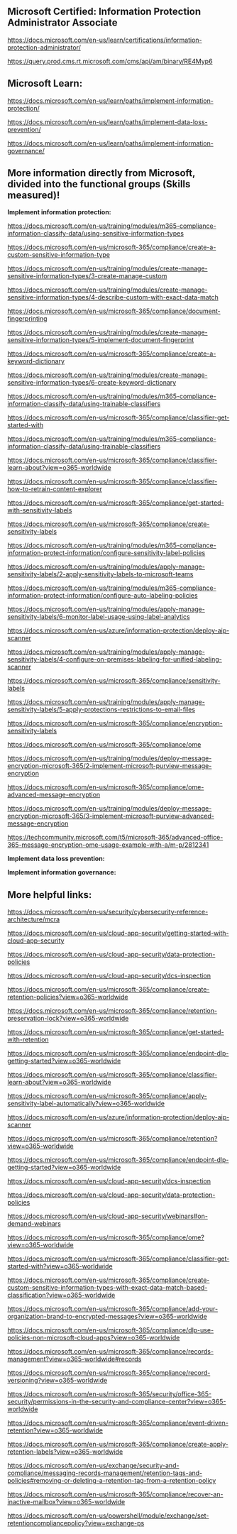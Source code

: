 Microsoft Certified: Information Protection Administrator Associate
-------------------
https://docs.microsoft.com/en-us/learn/certifications/information-protection-administrator/

https://query.prod.cms.rt.microsoft.com/cms/api/am/binary/RE4Myp6

Microsoft Learn:
-------------------

https://docs.microsoft.com/en-us/learn/paths/implement-information-protection/

https://docs.microsoft.com/en-us/learn/paths/implement-data-loss-prevention/

https://docs.microsoft.com/en-us/learn/paths/implement-information-governance/

More information directly from Microsoft, divided into the functional groups (Skills measured)!
-------------------

**Implement information protection:**  

https://docs.microsoft.com/en-us/training/modules/m365-compliance-information-classify-data/using-sensitive-information-types

https://docs.microsoft.com/en-us/microsoft-365/compliance/create-a-custom-sensitive-information-type

https://docs.microsoft.com/en-us/training/modules/create-manage-sensitive-information-types/3-create-manage-custom

https://docs.microsoft.com/en-us/training/modules/create-manage-sensitive-information-types/4-describe-custom-with-exact-data-match

https://docs.microsoft.com/en-us/microsoft-365/compliance/document-fingerprinting

https://docs.microsoft.com/en-us/training/modules/create-manage-sensitive-information-types/5-implement-document-fingerprint

https://docs.microsoft.com/en-us/microsoft-365/compliance/create-a-keyword-dictionary

https://docs.microsoft.com/en-us/training/modules/create-manage-sensitive-information-types/6-create-keyword-dictionary

https://docs.microsoft.com/en-us/training/modules/m365-compliance-information-classify-data/using-trainable-classifiers

https://docs.microsoft.com/en-us/microsoft-365/compliance/classifier-get-started-with

https://docs.microsoft.com/en-us/training/modules/m365-compliance-information-classify-data/using-trainable-classifiers

https://docs.microsoft.com/en-us/microsoft-365/compliance/classifier-learn-about?view=o365-worldwide

https://docs.microsoft.com/en-us/microsoft-365/compliance/classifier-how-to-retrain-content-explorer

https://docs.microsoft.com/en-us/microsoft-365/compliance/get-started-with-sensitivity-labels

https://docs.microsoft.com/en-us/microsoft-365/compliance/create-sensitivity-labels

https://docs.microsoft.com/en-us/training/modules/m365-compliance-information-protect-information/configure-sensitivity-label-policies

https://docs.microsoft.com/en-us/training/modules/apply-manage-sensitivity-labels/2-apply-sensitivity-labels-to-microsoft-teams

https://docs.microsoft.com/en-us/training/modules/m365-compliance-information-protect-information/configure-auto-labeling-policies

https://docs.microsoft.com/en-us/training/modules/apply-manage-sensitivity-labels/6-monitor-label-usage-using-label-analytics

https://docs.microsoft.com/en-us/azure/information-protection/deploy-aip-scanner

https://docs.microsoft.com/en-us/training/modules/apply-manage-sensitivity-labels/4-configure-on-premises-labeling-for-unified-labeling-scanner

https://docs.microsoft.com/en-us/microsoft-365/compliance/sensitivity-labels

https://docs.microsoft.com/en-us/training/modules/apply-manage-sensitivity-labels/5-apply-protections-restrictions-to-email-files

https://docs.microsoft.com/en-us/microsoft-365/compliance/encryption-sensitivity-labels

https://docs.microsoft.com/en-us/microsoft-365/compliance/ome

https://docs.microsoft.com/en-us/training/modules/deploy-message-encryption-microsoft-365/2-implement-microsoft-purview-message-encryption

https://docs.microsoft.com/en-us/microsoft-365/compliance/ome-advanced-message-encryption

https://docs.microsoft.com/en-us/training/modules/deploy-message-encryption-microsoft-365/3-implement-microsoft-purview-advanced-message-encryption

https://techcommunity.microsoft.com/t5/microsoft-365/advanced-office-365-message-encryption-ome-usage-example-with-a/m-p/2812341

**Implement data loss prevention:**  

**Implement information governance:**   

More helpful links:
-------------------

https://docs.microsoft.com/en-us/security/cybersecurity-reference-architecture/mcra

https://docs.microsoft.com/en-us/cloud-app-security/getting-started-with-cloud-app-security

https://docs.microsoft.com/en-us/cloud-app-security/data-protection-policies

https://docs.microsoft.com/en-us/cloud-app-security/dcs-inspection

https://docs.microsoft.com/en-us/microsoft-365/compliance/create-retention-policies?view=o365-worldwide

https://docs.microsoft.com/en-us/microsoft-365/compliance/retention-preservation-lock?view=o365-worldwide

https://docs.microsoft.com/en-us/microsoft-365/compliance/get-started-with-retention

https://docs.microsoft.com/en-us/microsoft-365/compliance/endpoint-dlp-getting-started?view=o365-worldwide

https://docs.microsoft.com/en-us/microsoft-365/compliance/classifier-learn-about?view=o365-worldwide

https://docs.microsoft.com/en-us/microsoft-365/compliance/apply-sensitivity-label-automatically?view=o365-worldwide

https://docs.microsoft.com/en-us/azure/information-protection/deploy-aip-scanner

https://docs.microsoft.com/en-us/microsoft-365/compliance/retention?view=o365-worldwide

https://docs.microsoft.com/en-us/microsoft-365/compliance/endpoint-dlp-getting-started?view=o365-worldwide

https://docs.microsoft.com/en-us/cloud-app-security/dcs-inspection

https://docs.microsoft.com/en-us/cloud-app-security/data-protection-policies

https://docs.microsoft.com/en-us/cloud-app-security/webinars#on-demand-webinars

https://docs.microsoft.com/en-us/microsoft-365/compliance/ome?view=o365-worldwide

https://docs.microsoft.com/en-us/microsoft-365/compliance/classifier-get-started-with?view=o365-worldwide

https://docs.microsoft.com/en-us/microsoft-365/compliance/create-custom-sensitive-information-types-with-exact-data-match-based-classification?view=o365-worldwide

https://docs.microsoft.com/en-us/microsoft-365/compliance/add-your-organization-brand-to-encrypted-messages?view=o365-worldwide

https://docs.microsoft.com/en-us/microsoft-365/compliance/dlp-use-policies-non-microsoft-cloud-apps?view=o365-worldwide

https://docs.microsoft.com/en-us/microsoft-365/compliance/records-management?view=o365-worldwide#records

https://docs.microsoft.com/en-us/microsoft-365/compliance/record-versioning?view=o365-worldwide

https://docs.microsoft.com/en-us/microsoft-365/security/office-365-security/permissions-in-the-security-and-compliance-center?view=o365-worldwide

https://docs.microsoft.com/en-us/microsoft-365/compliance/event-driven-retention?view=o365-worldwide

https://docs.microsoft.com/en-us/microsoft-365/compliance/create-apply-retention-labels?view=o365-worldwide

https://docs.microsoft.com/en-us/exchange/security-and-compliance/messaging-records-management/retention-tags-and-policies#removing-or-deleting-a-retention-tag-from-a-retention-policy

https://docs.microsoft.com/en-us/microsoft-365/compliance/recover-an-inactive-mailbox?view=o365-worldwide

https://docs.microsoft.com/en-us/powershell/module/exchange/set-retentioncompliancepolicy?view=exchange-ps
